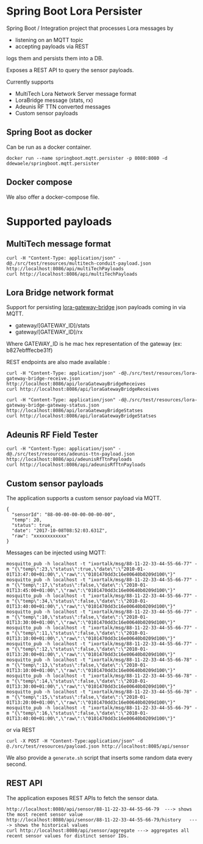 # Spring Boot Lora Persister

Spring Boot / Integration project that processes Lora messages by

- listening on an MQTT topic
- accepting payloads via REST

logs them and persists them into a DB.

Exposes a REST API to query the sensor payloads.

Currently supports 

- MultiTech Lora Network Server message format
- LoraBridge message (stats, rx)
- Adeunis RF TTN converted messages
- Custom sensor payloads

## Spring Boot as docker

Can be run as a docker container.
```
docker run --name springboot.mqtt.persister -p 8080:8080 -d ddewaele/springboot.mqtt.persister
```

## Docker compose

We also offer a docker-compose file.

# Supported payloads




## MultiTech message format


```
curl -H "Content-Type: application/json" -d@./src/test/resources/multitech-conduit-payload.json http://localhost:8086/api/multiTechPayloads
curl http://localhost:8086/api/multiTechPayloads
```

## Lora Bridge network format

Support for persisting [lora-gateway-bridge](https://hub.docker.com/r/loraserver/lora-gateway-bridge/) json payloads coming in via MQTT.

- gateway/[GATEWAY_ID]/stats
- gateway/[GATEWAY_ID]/rx

Where GATEWAY_ID is he mac hex representation of the gateway (ex: b827ebfffecbe31f)

REST endpoints are also made available :

```
curl -H "Content-Type: application/json" -d@./src/test/resources/lora-gateway-bridge-receive.json http://localhost:8086/api/loraGatewayBridgeReceives
curl http://localhost:8086/api/loraGatewayBridgeReceives
```

```
curl -H "Content-Type: application/json" -d@./src/test/resources/lora-gateway-bridge-gateway-status.json http://localhost:8086/api/loraGatewayBridgeStatses
curl http://localhost:8086/api/loraGatewayBridgeStatses
```

## Adeunis RF Field Tester

```
curl -H "Content-Type: application/json" -d@./src/test/resources/adeunis-ttn-payload.json http://localhost:8086/api/adeunisRfTtnPayloads
curl http://localhost:8086/api/adeunisRfTtnPayloads
```

## Custom sensor payloads

The application supports a custom sensor payload via MQTT.

```
{
  "sensorId": "88-00-00-00-00-00-00-00",
  "temp": 20,
  "status": true,
  "date": "2017-10-08T08:52:03.631Z",
  "raw": "xxxxxxxxxxxx"
}
```

Messages can be injected using MQTT: 

```
mosquitto_pub -h localhost -t "ixortalk/msg/88-11-22-33-44-55-66-77" -m "{\"temp\":23,\"status\":true,\"date\":\"2010-01-01T13:47:00+01:00\",\"raw\":\"0101470dd3c16e00640b0209d100\"}"
mosquitto_pub -h localhost -t "ixortalk/msg/88-11-22-33-44-55-66-77" -m "{\"temp\":17,\"status\":false,\"date\":\"2010-01-01T13:45:00+01:00\",\"raw\":\"0101470dd3c16e00640b0209d100\"}"
mosquitto_pub -h localhost -t "ixortalk/msg/88-11-22-33-44-55-66-77" -m "{\"temp\":34,\"status\":false,\"date\":\"2010-01-01T13:40:00+01:00\",\"raw\":\"0101470dd3c16e00640b0209d100\"}"
mosquitto_pub -h localhost -t "ixortalk/msg/88-11-22-33-44-55-66-77" -m "{\"temp\":10,\"status\":false,\"date\":\"2010-01-01T13:30:00+01:00\",\"raw\":\"0101470dd3c16e00640b0209d100\"}" 
mosquitto_pub -h localhost -t "ixortalk/msg/88-11-22-33-44-55-66-77" -m "{\"temp\":11,\"status\":false,\"date\":\"2010-01-01T13:10:00+01:00\",\"raw\":\"0101470dd3c16e00640b0209d100\"}" 
mosquitto_pub -h localhost -t "ixortalk/msg/88-11-22-33-44-55-66-77" -m "{\"temp\":12,\"status\":false,\"date\":\"2010-01-01T13:20:00+01:00\",\"raw\":\"0101470dd3c16e00640b0209d100\"}" 
mosquitto_pub -h localhost -t "ixortalk/msg/88-11-22-33-44-55-66-78" -m "{\"temp\":13,\"status\":false,\"date\":\"2010-01-01T13:10:00+01:00\",\"raw\":\"0101470dd3c16e00640b0209d100\"}" 
mosquitto_pub -h localhost -t "ixortalk/msg/88-11-22-33-44-55-66-78" -m "{\"temp\":14,\"status\":false,\"date\":\"2010-01-01T13:30:00+01:00\",\"raw\":\"0101470dd3c16e00640b0209d100\"}" 
mosquitto_pub -h localhost -t "ixortalk/msg/88-11-22-33-44-55-66-78" -m "{\"temp\":15,\"status\":false,\"date\":\"2010-01-01T13:20:00+01:00\",\"raw\":\"0101470dd3c16e00640b0209d100\"}" 
mosquitto_pub -h localhost -t "ixortalk/msg/88-11-22-33-44-55-66-79" -m "{\"temp\":16,\"status\":false,\"date\":\"2010-01-01T13:40:00+01:00\",\"raw\":\"0101470dd3c16e00640b0209d100\"}" 
```

or via REST

```
curl -X POST -H "Content-Type:application/json" -d @./src/test/resources/payload.json http://localhost:8085/api/sensor
```

We also provide a `generate.sh` script that inserts some random data every second.


## REST API

The application exposes REST APIs to fetch the sensor data. 

```
http://localhost:8080/api/sensor/88-11-22-33-44-55-66-79  ---> shows the most recent sensor value
http://localhost:8080/api/sensor/88-11-22-33-44-55-66-79/history   ----> shows the historical values
curl http://localhost:8080/api/sensor/aggregate ---> aggregates all recent sensor values for distinct sensor IDs.
```
